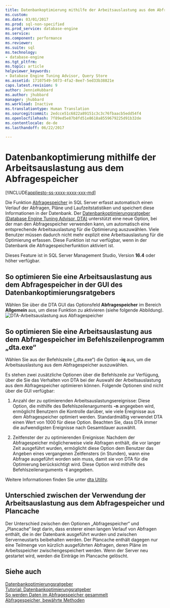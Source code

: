 ```yaml
---
title: Datenbankoptimierung mithilfe der Arbeitsauslastung aus dem Abfragespeicher | Microsoft-Dokumentation
ms.custom: 
ms.date: 03/01/2017
ms.prod: sql-non-specified
ms.prod_service: database-engine
ms.service: 
ms.component: performance
ms.reviewer: 
ms.suite: sql
ms.technology:
- database-engine
ms.tgt_pltfrm: 
ms.topic: article
helpviewer_keywords:
- Database Engine Tuning Advisor, Query Store
ms.assetid: 17107549-5073-4fa2-8ee7-5ed33b38821e
caps.latest.revision: 9
author: JennieHubbard
ms.author: jhubbard
manager: jhubbard
ms.workload: Inactive
ms.translationtype: Human Translation
ms.sourcegitcommit: 2edcce51c6822a89151c3c3c76fbaacb5edd54f4
ms.openlocfilehash: 7f89ed5e87b8fd51e8618a8559679225d91b32de
ms.contentlocale: de-de
ms.lasthandoff: 06/22/2017

---
```

# <a name="tuning-database-using-workload-from-query-store"></a>Datenbankoptimierung mithilfe der Arbeitsauslastung aus dem Abfragespeicher
[!INCLUDE[appliesto-ss-xxxx-xxxx-xxx-md](../../includes/appliesto-ss-xxxx-xxxx-xxx-md.md)]


Die Funktion [Abfragespeicher](../../relational-databases/performance/how-query-store-collects-data.md) in SQL Server erfasst automatisch einen Verlauf der Abfragen, Pläne und Laufzeitstatistiken und speichert diese Informationen in der Datenbank. Der [Datenbankoptimierungsratgeber (Database Engine Tuning Advisor, DTA)](../../relational-databases/performance/database-engine-tuning-advisor.md) unterstützt eine neue Option, bei der man den Abfragespeicher verwenden kann, um automatisch eine entsprechende Arbeitsauslastung für die Optimierung auszuwählen. Viele Benutzer müssen dadurch nicht mehr explizit eine Arbeitsauslastung für die Optimierung erfassen. Diese Funktion ist nur verfügbar, wenn in der Datenbank die Abfragespeicherfunktion aktiviert ist. 
  
  Dieses Feature ist in SQL Server Management Studio, Version **16.4** oder höher verfügbar. 
  
<a name="how-to-tune-a-workload-from-query-store-in-database-engine-tuning-advisor-gui"></a>So optimieren Sie eine Arbeitsauslastung aus dem Abfragespeicher in der GUI des Datenbankoptimierungsratgebers
---
Wählen Sie über die DTA GUI das Optionsfeld **Abfragespeicher** im Bereich **Allgemein** aus, um diese Funktion zu aktivieren (siehe folgende Abbildung).
![DTA-Arbeitsauslastung aus Abfragespeicher](../../relational-databases/performance/media/dta-workload-from-query-store.gif)
 
<a name="how-to-tune-a-workload-from-query-store-in-dtaexe-command-line-utility"></a>So optimieren Sie eine Arbeitsauslastung aus dem Abfragespeicher im Befehlszeilenprogramm „dta.exe“
---
Wählen Sie aus der Befehlszeile („dta.exe“) die Option **-iq** aus, um die Arbeitsauslastung aus dem Abfragespeicher auszuwählen. 

Es stehen zwei zusätzliche Optionen über die Befehlszeile zur Verfügung, über die Sie das Verhalten von DTA bei der Auswahl der Arbeitsauslastung aus dem Abfragespeicher optimieren können. Folgende Optionen sind nicht über die GUI verfügbar:
  1. Anzahl der zu optimierenden Arbeitsauslastungsereignisse: Diese Option, die mithilfe des Befehlszeilenarguments **-n** angegeben wird, ermöglicht Benutzern die Kontrolle darüber, wie viele Ereignisse aus dem Abfragespeicher optimiert werden. Standardmäßig verwendet DTA einen Wert von 1000 für diese Option. Beachten Sie, dass DTA immer die aufwendigsten Ereignisse nach Gesamtdauer auswählt. 
  
  2. Zeitfenster der zu optimierenden Ereignisse: Nachdem der Abfragespeicher möglicherweise viele Abfragen enthält, die vor langer Zeit ausgeführt wurden, ermöglicht diese Option dem Benutzer das Angeben eines vergangenen Zeitfensters (in Stunden), wann eine Abfrage ausgeführt worden sein muss, damit sie von DTA für die Optimierung berücksichtigt wird. Diese Option wird mithilfe des Befehlszeilenarguments **-I** angegeben. 

Weitere Informationen finden Sie unter [dta Utility](../../tools/dta/dta-utility.md).

<a name="difference-between-using-workload-from-query-store-and-plan-cache"></a>Unterschied zwischen der Verwendung der Arbeitsauslastung aus dem Abfragespeicher und Plancache 
--- 
Der Unterschied zwischen den Optionen „Abfragespeicher“ und „Plancache“ liegt darin, dass ersterer einen langen Verlauf von Abfragen enthält, die in der Datenbank ausgeführt wurden und zwischen Serverneustarts beibehalten werden. Der Plancache enthält dagegen nur eine Teilmenge von kürzlich ausgeführten Abfragen, deren Pläne im Arbeitsspeicher zwischengespeichert werden. Wenn der Server neu gestartet wird, werden die Einträge im Plancache gelöscht.

<a name="see-also"></a>Siehe auch 
--- 
[Datenbankoptimierungsratgeber](../../relational-databases/performance/database-engine-tuning-advisor.md)     
[Tutorial: Datenbankoptimierungsratgeber](Tutorial:%20Database%20Engine%20Tuning%20Advisor.md)     
[So werden Daten im Abfragespeicher gesammelt](../../relational-databases/performance/how-query-store-collects-data.md)     
[Abfragespeicher, bewährte Methoden](../../relational-databases/performance/best-practice-with-the-query-store.md)

